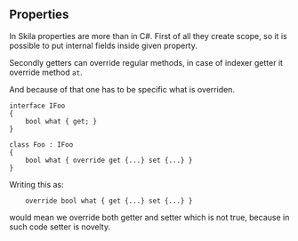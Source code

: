 ﻿## Properties

In Skila properties are more than in C#. First of all 
they create scope, so it is possible to put internal
fields inside given property.

Secondly getters can override regular methods, in case of
indexer getter it override method `at`.

And because of that one has to be specific what is overriden.

    interface IFoo
    { 
        bool what { get; }
    }

    class Foo : IFoo
    {
        bool what { override get {...} set {...} }
    }

Writing this as:

        override bool what { get {...} set {...} }

would mean we override both getter and setter which is not 
true, because in such code setter is novelty.
